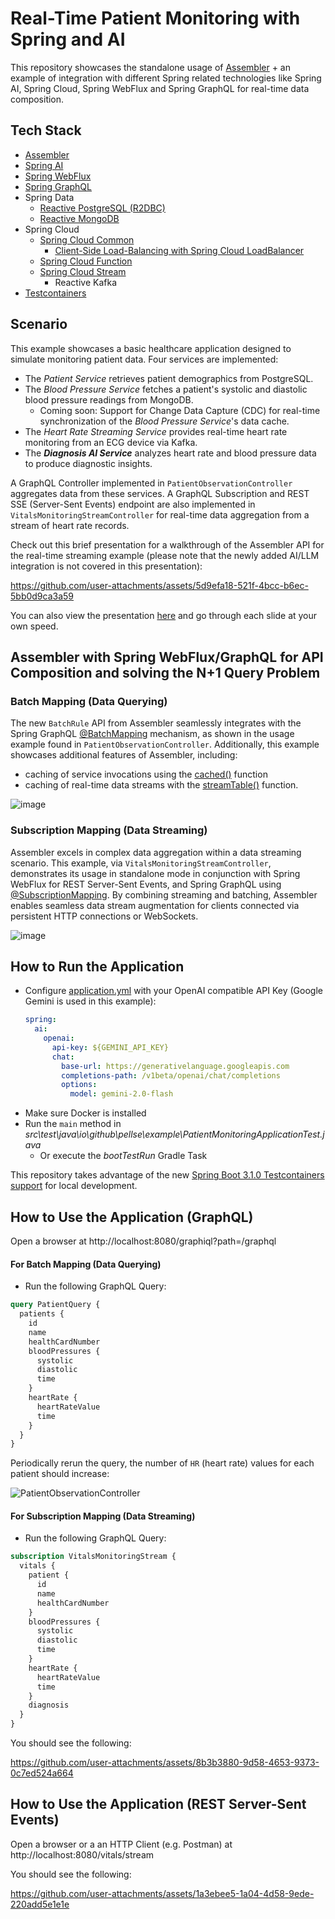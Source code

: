 # Real-Time Patient Monitoring with Spring and AI

This repository showcases the standalone usage of [Assembler](https://github.com/pellse/assembler) + an example of integration with different Spring related technologies like Spring AI, Spring Cloud, Spring WebFlux and Spring GraphQL for real-time data composition.

## Tech Stack
- [Assembler](https://github.com/pellse/assembler)
- [Spring AI](https://spring.io/projects/spring-ai)
- [Spring WebFlux](https://docs.spring.io/spring-framework/reference/web-reactive.html)
- [Spring GraphQL](https://spring.io/projects/spring-graphql)
- Spring Data
  - [Reactive PostgreSQL (R2DBC)](https://spring.io/projects/spring-data-r2dbc)
  - [Reactive MongoDB](https://spring.io/projects/spring-data-r2dbc)
- Spring Cloud
  - [Spring Cloud Common](https://spring.io/projects/spring-cloud-commons)
    - [Client-Side Load-Balancing with Spring Cloud LoadBalancer](https://spring.io/guides/gs/spring-cloud-loadbalancer)
  - [Spring Cloud Function](https://spring.io/projects/spring-cloud-function)
  - [Spring Cloud Stream](https://spring.io/projects/spring-cloud-stream)
    - Reactive Kafka
- [Testcontainers](https://www.testcontainers.org/)

## Scenario
This example showcases a basic healthcare application designed to simulate monitoring patient data. Four services are implemented:
- The *Patient Service* retrieves patient demographics from PostgreSQL.
- The *Blood Pressure Service* fetches a patient's systolic and diastolic blood pressure readings from MongoDB.
  - Coming soon: Support for Change Data Capture (CDC) for real-time synchronization of the *Blood Pressure Service*'s data cache.
- The *Heart Rate Streaming Service* provides real-time heart rate monitoring from an ECG device via Kafka.
- The ***Diagnosis AI Service*** analyzes heart rate and blood pressure data to produce diagnostic insights.

A GraphQL Controller implemented in `PatientObservationController` aggregates data from these services. A GraphQL Subscription and REST SSE (Server-Sent Events) endpoint are also implemented in `VitalsMonitoringStreamController` for real-time data aggregation from a stream of heart rate records.

Check out this brief presentation for a walkthrough of the Assembler API for the real-time streaming example (please note that the newly added AI/LLM integration is not covered in this presentation):

https://github.com/user-attachments/assets/5d9efa18-521f-4bcc-b6ec-5bb0d9ca3a59

You can also view the presentation [here](https://snappify.com/view/a113a410-7957-4e39-898e-38bff1ec7982) and go through each slide at your own speed.

## Assembler with Spring WebFlux/GraphQL for API Composition and solving the N+1 Query Problem

### Batch Mapping (Data Querying)
The new `BatchRule` API from Assembler seamlessly integrates with the Spring GraphQL [@BatchMapping](https://docs.spring.io/spring-graphql/docs/current/reference/html/#controllers.batch-mapping) mechanism, as shown in the usage example found in `PatientObservationController`. Additionally, this example showcases additional features of Assembler, including:
- caching of service invocations using the [cached()](https://github.com/pellse/assembler#reactive-caching) function
- caching of real-time data streams with the [streamTable()](https://github.com/pellse/assembler#stream-table) function.

![image](https://github.com/user-attachments/assets/d54fa70e-c0a5-4d94-be33-936926aa8b27)

### Subscription Mapping (Data Streaming)
Assembler excels in complex data aggregation within a data streaming scenario. This example, via `VitalsMonitoringStreamController`, demonstrates its usage in standalone mode in conjunction with Spring WebFlux for REST Server-Sent Events, and Spring GraphQL using [@SubscriptionMapping](https://docs.spring.io/spring-graphql/docs/current/reference/html/#controllers.schema-mapping). By combining streaming and batching, Assembler enables seamless data stream augmentation for clients connected via persistent HTTP connections or WebSockets.

![image](https://github.com/user-attachments/assets/8574f4aa-de03-4327-8f9d-c39597fd25a1)

## How to Run the Application
- Configure [application.yml](https://github.com/pellse/assembler-spring-example/blob/main/src/main/resources/application.yml) with your OpenAI compatible API Key (Google Gemini is used in this example):
  ```yaml
  spring:
    ai:
      openai:
        api-key: ${GEMINI_API_KEY}
        chat:
          base-url: https://generativelanguage.googleapis.com
          completions-path: /v1beta/openai/chat/completions
          options:
            model: gemini-2.0-flash
  ```
- Make sure Docker is installed
- Run the `main` method in *src\test\java\io\github\pellse\example\PatientMonitoringApplicationTest.java*
  - Or execute the *bootTestRun* Gradle Task

This repository takes advantage of the new [Spring Boot 3.1.0 Testcontainers support](https://www.atomicjar.com/2023/05/spring-boot-3-1-0-testcontainers-for-testing-and-local-development/) for local development.

## How to Use the Application (GraphQL)
Open a browser at http://localhost:8080/graphiql?path=/graphql

#### For Batch Mapping (Data Querying)
- Run the following GraphQL Query:
```graphql
query PatientQuery {
  patients {
    id
    name
    healthCardNumber
    bloodPressures {
      systolic
      diastolic
      time
    }
    heartRate {
      heartRateValue
      time
    }
  }
}
```
Periodically rerun the query, the number of `HR` (heart rate) values for each patient should increase:

![PatientObservationController](https://github.com/user-attachments/assets/57bc660c-e092-45ec-b16a-748df2aa9a02)

#### For Subscription Mapping (Data Streaming)
- Run the following GraphQL Query:
```graphql
subscription VitalsMonitoringStream {
  vitals {
    patient {
      id
      name
      healthCardNumber
    }
    bloodPressures {
      systolic
      diastolic
      time
    }
    heartRate {
      heartRateValue
      time
    }
    diagnosis
  }
}
```
You should see the following:

https://github.com/user-attachments/assets/8b3b3880-9d58-4653-9373-0c7ed524a664

## How to Use the Application (REST Server-Sent Events)
Open a browser or a an HTTP Client (e.g. Postman) at http://localhost:8080/vitals/stream

You should see the following:

https://github.com/user-attachments/assets/1a3ebee5-1a04-4d58-9ede-220add5e1e1e

